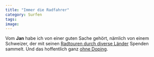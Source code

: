 ```yaml
---
title: "Immer die Radfahrer"
category: Surfen
tags: 
image: 
---
```


Vom **Jan** habe ich von einer guten Sache gehört, nämlich von einem Schweizer, der mit seinen [Radtouren durch diverse Länder](http://www.cycling4children.ch.vu/) Spenden sammelt. Und das hoffentlich ganz [ohne Doping](http://www.dolomiten.it/nachrichten/artikel.asp?KatID=ad&ArtID=78852).